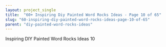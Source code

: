 ```yaml
---
layout: project_single
title:  "60+ Inspiring Diy Painted Word Rocks Ideas - Page 10 of 65"
slug: "60-inspiring-diy-painted-word-rocks-ideas-page-10-of-65"
parent: "diy-painted-word-rocks-ideas"
---
```

Inspiring DIY Painted Word Rocks Ideas 10